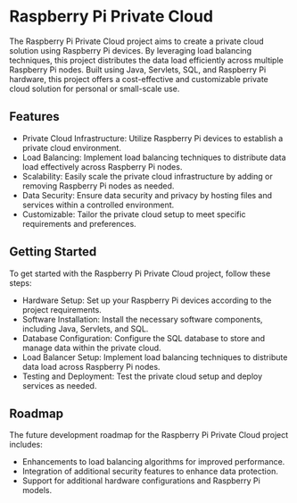 
# Raspberry Pi Private Cloud

The Raspberry Pi Private Cloud project aims to create a private cloud solution using Raspberry Pi devices. By leveraging load balancing techniques, this project distributes the data load efficiently across multiple Raspberry Pi nodes. Built using Java, Servlets, SQL, and Raspberry Pi hardware, this project offers a cost-effective and customizable private cloud solution for personal or small-scale use.


## Features

- Private Cloud Infrastructure: Utilize Raspberry Pi devices to establish a private cloud environment.
- Load Balancing: Implement load balancing techniques to distribute data load effectively across Raspberry Pi nodes.
- Scalability: Easily scale the private cloud infrastructure by adding or removing Raspberry Pi nodes as needed.
- Data Security: Ensure data security and privacy by hosting files and services within a controlled environment.
- Customizable: Tailor the private cloud setup to meet specific requirements and preferences.


## Getting Started

To get started with the Raspberry Pi Private Cloud project, follow these steps:

- Hardware Setup: Set up your Raspberry Pi devices according to the project requirements.
- Software Installation: Install the necessary software components, including Java, Servlets, and SQL.
- Database Configuration: Configure the SQL database to store and manage data within the private cloud.
- Load Balancer Setup: Implement load balancing techniques to distribute data load across Raspberry Pi nodes.
- Testing and Deployment: Test the private cloud setup and deploy services as needed.

## Roadmap

The future development roadmap for the Raspberry Pi Private Cloud project includes:

- Enhancements to load balancing algorithms for improved performance.
- Integration of additional security features to enhance data protection.
- Support for additional hardware configurations and Raspberry Pi models.


